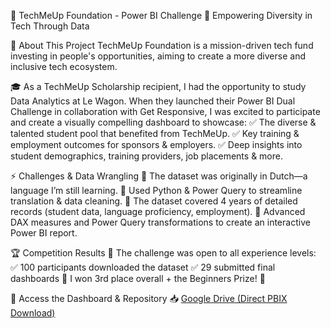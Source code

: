 📌 TechMeUp Foundation - Power BI Challenge
🚀 Empowering Diversity in Tech Through Data

📖 About This Project
TechMeUp Foundation is a mission-driven tech fund investing in people's opportunities, aiming to create a more diverse and inclusive tech ecosystem.

🎓 As a TechMeUp Scholarship recipient, I had the opportunity to study Data Analytics at Le Wagon. When they launched their Power BI Dual Challenge in collaboration with Get Responsive, I was excited to participate and create a visually compelling dashboard to showcase:
✅ The diverse & talented student pool that benefited from TechMeUp.
✅ Key training & employment outcomes for sponsors & employers.
✅ Deep insights into student demographics, training providers, job placements & more.

⚡ Challenges & Data Wrangling
📌 The dataset was originally in Dutch—a language I’m still learning.
📌 Used Python & Power Query to streamline translation & data cleaning.
📌 The dataset covered 4 years of detailed records (student data, language proficiency, employment).
📌 Advanced DAX measures and Power Query transformations to create an interactive Power BI report.

🏆 Competition Results
🎯 The challenge was open to all experience levels:
✅ 100 participants downloaded the dataset
✅ 29 submitted final dashboards
🏅 I won 3rd place overall + the Beginners Prize! 🎉

🔗 Access the Dashboard & Repository
📥 [Google Drive (Direct PBIX Download)](https://drive.google.com/uc?export=download&id=iUIOwxiz743D1X02rnaiiT1uNtDugSqM) 
